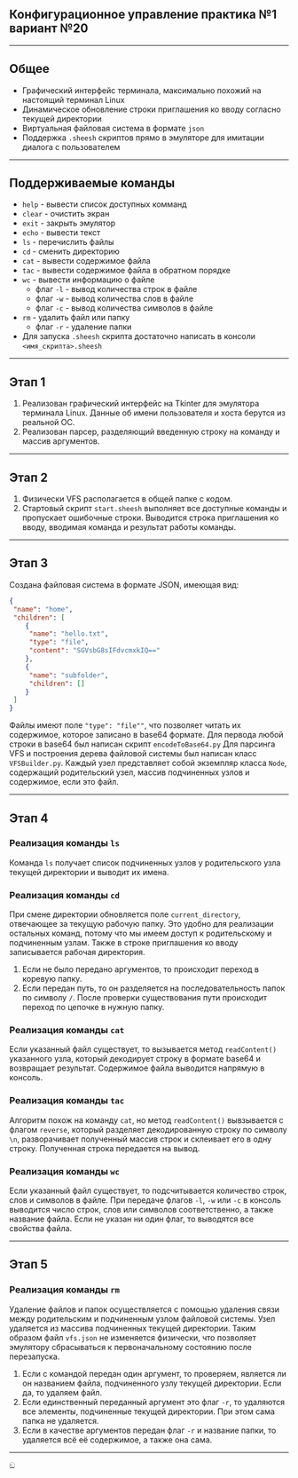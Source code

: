## Конфигурационное управление практика №1 вариант №20

---

## Общее
- Графический интерфейс терминала, максимально похожий на настоящий терминал Linux
- Динамическое обновление строки приглашения ко вводу согласно текущей директории
- Виртуальная файловая система в формате `json`
- Поддержка `.sheesh` скриптов прямо в эмуляторе для имитации диалога с пользователем
---
## Поддерживаемые команды

- `help` - вывести список доступных комманд
- `clear` - очистить экран
- `exit` - закрыть эмулятор
- `echo` - вывести текст
- `ls` - перечислить файлы
- `cd` - сменить директорию
- `cat` - вывести содержимое файла
- `tac` - вывести содержимое файла в обратном порядке
- `wc` - вывести информацию о файле
    - флаг `-l` - вывод количества строк в файле
    - флаг `-w` - вывод количества слов в файле
    - флаг `-c` - вывод количества символов в файле
- `rm` - удалить файл или папку
    - флаг `-r` - удаление папки 
- Для запуска `.sheesh` скрипта достаточно написать в консоли `<имя_скрипта>.sheesh`
----
## Этап 1
1) Реализован графический интерфейс на Tkinter для эмулятора терминала Linux. Данные об имени пользователя и хоста берутся из реальной ОС.
2) Реализован парсер, разделяющий введенную строку на команду и массив аргументов.

----
## Этап 2
1) Физически VFS располагается в общей папке с кодом.
2) Стартовый скрипт `start.sheesh` выполняет все доступные команды и пропускает ошибочные строки. Выводится строка приглашения ко вводу, вводимая команда и результат работы команды.

----
## Этап 3
Создана файловая система в формате JSON, имеющая вид:
```json
{
 "name": "home",
 "children": [
    {
     "name": "hello.txt",
     "type": "file",
     "content": "SGVsbG8sIFdvcmxkIQ=="
    },
    {
     "name": "subfolder",
     "children": []
    }
 ]
}
```
Файлы имеют поле `"type": "file""`, что позволяет читать их содержимое, которое записано в base64 формате. Для первода любой строки в base64 был написан скрипт `encodeToBase64.py`
Для парсинга VFS и построения дерева файловой системы был написан класс `VFSBuilder.py`. Каждый узел представляет собой экземпляр класса `Node`, содержащий родительский узел, массив подчиненных узлов и содержимое, если это файл.

----
## Этап 4
### Реализация команды `ls`
Команда `ls` получает список подчиненных узлов у родительского узла текущей директории и выводит их имена.
### Реализация команды `cd`
При смене директории обновляется поле `current_directory`, отвечающее за текущую рабочую папку. Это удобно для реализации остальных команд, потому что мы имеем доступ к родительскому и подчиненным узлам. Также в строке приглашения ко вводу записывается рабочая директория.
1) Если не было передано аргументов, то происходит переход в коревую папку.
2) Если передан путь, то он разделяется на последовательность папок по символу `/`. После проверки существования пути происходит переход по цепочке в нужную папку.
### Реализация команды `cat`
Если указанный файл существует, то вызывается метод `readContent()` указанного узла, который декодирует строку в формате base64 и возвращает результат. Содержимое файла выводится напрямую в консоль.
### Реализация команды `tac`
Алгоритм похож на команду `cat`, но метод `readContent()` вывзывается с флагом `reverse`, который разделяет декодированную строку по символу `\n`, разворачивает полученный массив строк и склеивает его в одну строку. Полученная строка передается на вывод.
### Реализация команды `wc`
Если указанный файл существует, то подсчитывается количество строк, слов и символов в файле. При передаче флагов `-l`, `-w` или `-c` в консоль выводится число строк, слов или символов соответственно, а также название файла. Если не указан ни один флаг, то выводятся все свойства файла.

---
## Этап 5
### Реализация команды `rm`
Удаление файлов и папок осуществляется с помощью удаления связи между родительским и подчиненным узлом файловой системы. Узел удаляется из массива подчиненных текущей директории. Таким образом файл `vfs.json` не изменяется физически, что позволяет эмулятору сбрасываться к первоначальному состоянию после перезапуска.
1) Если с командой передан один аргумент, то проверяем, является ли он названием файла, подчиненного узлу текущей директории. Если да, то удаляем файл. 
2) Если единственный переданный аргумент это флаг `-r`, то удаляются все элементы, подчиненные текущей директории. При этом сама папка не удаляется.
3) Если в качестве аргументов передан флаг `-r` и название папки, то удаляется всё её содержимое, а также она сама.
---
ඞ

